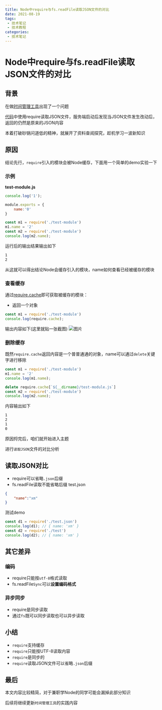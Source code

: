 ```yaml
---
title: Node中require与fs.readFile读取JSON文件的对比
date: 2021-08-19
tags:
 - 技术笔记
 - 技术教程
categories:
 - 技术笔记
---
```

# Node中require与fs.readFile读取JSON文件的对比

## 背景
在做[时间管理工具](https://github.com/ATQQ/time-control)出现了一个问题

[代码](https://github.com/ATQQ/time-control/blob/2ce91222ac937dc10205d1153cee181985d87a5a/src/utils/index.js#L188)中使用require读取JSON文件，服务端启动后发现当JSON文件发生改动后，返回的仍然是原来的JSON内容

本着打破砂锅问道低的精神，就展开了资料查阅探究，趁机学习一波新知识

## 原因
结论先行，`require`引入的模块会被Node缓存，下面用一个简单的demo实验一下


### 示例
**test-module.js**
```js
console.log('1');

module.exports = {
    name:'0'
}
```

```js
const m1 = require('./test-module')
m1.name = '2'
const m2 = require('./test-module')
console.log(m2.name);
```
运行后的输出结果输出如下
```sh
1
2
```

从这就可以得出结论Node会缓存引入的模块，name如何查看已经被缓存的模块

### 查看缓存
通过[require.cache](http://nodejs.cn/api/modules/require_cache.html)即可获取被缓存的模块：
* 返回一个对象
```js
const m1 = require('./test-module')
console.log(require.cache);
```

输出内容如下(这里就贴一张截图)
![图片](https://img.cdn.sugarat.top/mdImg/MTYyOTM4NTA0MDE2MQ==629385040161)

### 删除缓存
既然`require.cache`返回内容是一个普普通通的对象，name可以通过`delete`关键字进行移除

```js
const m1 = require('./test-module')
m1.name = '2'
console.log(m1.name);

delete require.cache[`${__dirname}/test-module.js`]
const m2 = require('./test-module')
console.log(m2.name);
```
内容输出如下
```sh
1
2
1
0
```

原因捋完后，咱们就开始进入主题

进行`读取JSON`文件的对比分析

## 读取JSON对比
* require可以省略`.json`后缀
* fs.readFile读取不能省略后缀
test.json
```json
{
    "name":"xm"
}
```
测试demo
```js
const d1 = require('./test.json')
console.log(d1); // { name: 'xm' }
const d2 = require('./test')
console.log(d2); // { name: 'xm' }
```

## 其它差异
### 编码
* require只能按`utf-8`格式读取
* fs.readFile`Sync`可以**设置编码格式**

### 异步同步
* require是同步读取
* 通过`fs`既可以同步读取也可以异步读取

## 小结
* `require`支持缓存
* `require`只能按UTF-8读取内容
* `require`是同步的
* `require`读取JSON文件可以省略`.json`后缀

## 最后
本文内容比较精简，对于兼职学Node的同学可能会漏掉此部分知识

后续将继续更新`时间管理工具`的实践内容

<comment/>
<tongji/>